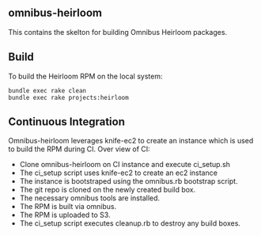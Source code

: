 ## omnibus-heirloom

This contains the skelton for building Omnibus Heirloom packages.

## Build

To build the Heirloom RPM on the local system:

    bundle exec rake clean
    bundle exec rake projects:heirloom

## Continuous Integration

Omnibus-heirloom leverages knife-ec2 to create an instance which is used to build the RPM during CI. Over view of CI:

* Clone omnibus-heirloom on CI instance and execute ci_setup.sh
* The ci_setup script uses knife-ec2 to create an ec2 instance
* The instance is bootstraped using the omnibus.rb bootstrap script.
* The git repo is cloned on the newly created build box.
* The necessary omnibus tools are installed.
* The RPM is built via omnibus.
* The RPM is uploaded to S3.
* The ci_setup script executes cleanup.rb to destroy any build boxes.
